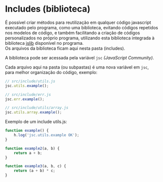 # Includes (biblioteca)

É possível criar métodos para reutilização em qualquer código javascript executado pelo programa, como uma biblioteca, evitando códigos repetidos nos modelos de código, e também facilitando a criação de códigos personalizados no próprio programa, utilizando esta biblioteca integrada à biblioteca [jslib](https://github.com/holyrics/jslib) disponível no programa.<br>
Os arquivos da biblioteca ficam aqui nesta pasta (includes).

A biblioteca pode ser acessada pela variável `jsc` _(JavaScript Community)_.<br>

Cada arquivo aqui na pasta (ou subpastas) é uma nova variável em `jsc`, para melhor organização do código, exemplo:<br>
```javascript
// src/include/utils.js
jsc.utils.example();

// src/include/err.js
jsc.err.example();

// src/include/utils/array.js
jsc.utils.array.example();
```

Exemplo de um include utils.js:
```javascript
function example() {
    h.log('jsc.utils.example OK');
}

function example2(a, b) {
    return a + b;
}

function example3(a, b, c) {
    return (a + b) * c;
}

```